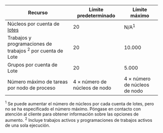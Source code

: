 Recurso|Límite predeterminado|Límite máximo
---|---|---
Núcleos por cuenta de [lotes](https://azure.microsoft.com/services/batch/)|20|N/A<sup>1</sup>
Trabajos y programaciones de trabajos <sup>2</sup> por cuenta de Lote|20|10\.000
Grupos por cuenta de Lote|20|5\.000
Número máximo de tareas por nodo de proceso|4 × número de núcleos de nodo|4 × número de núcleos de nodo

<sup>1</sup> Se puede aumentar el número de núcleos por cada cuenta de lotes, pero no se ha especificado el número máximo. Póngase en contacto con atención al cliente para obtener información sobre las opciones de aumento. <sup>2</sup> Incluye trabajos activos y programaciones de trabajos activos de una sola ejecución.

<!---HONumber=August15_HO8-->